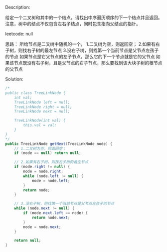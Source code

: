 Description:

给定一个二叉树和其中的一个结点，请找出中序遍历顺序的下一个结点并且返回。注意，树中的结点不仅包含左右子结点，同时包含指向父结点的指针。

leetcode: null

思路：
所给节点是二叉树中随机的一个，
1.二叉树为空，则返回空； 
2.如果有右子树，则找右子树的最左节点
3.没右子树，则找第一个当前节点是父节点左孩子的节点
    如果节点是它父节点的左子节点，那么它的下一个节点就是它的父节点
    如果该节点既没有右子树，且是父节点的右子节点，那么要找到该大块子树的根节点的父节点

Solution:
```java
/*
public class TreeLinkNode {
    int val;
    TreeLinkNode left = null;
    TreeLinkNode right = null;
    TreeLinkNode next = null;

    TreeLinkNode(int val) {
        this.val = val;
    }
}
*/
public TreeLinkNode getNext(TreeLinkNode node) {
    // 1.二叉树为空，则返回空； 
    if (node == null) return null;

    // 2.如果有右子树，则找右子树的最左节点
    if (node.right != null) {
        node = node.right;
        while (node.left != null) {
            node = node.left;
        }
        return node;
    }

    // 3.没右子树，则找第一个当前节点是父节点左孩子的节点
    while (node.next != null) {
        if (node.next.left == node) {
            return node.next;
        }
        node = node.next;
    }

    return null;
}
```